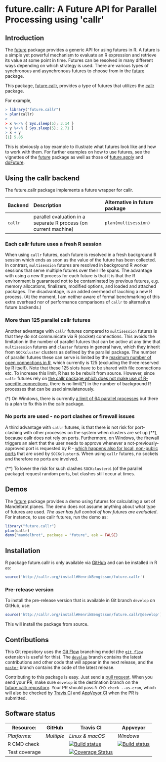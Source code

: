 # future.callr: A Future API for Parallel Processing using 'callr'

## Introduction

The [future] package provides a generic API for using futures in R.
A future is a simple yet powerful mechanism to evaluate an R expression
and retrieve its value at some point in time.  Futures can be resolved
in many different ways depending on which strategy is used.
There are various types of synchronous and asynchronous futures to
choose from in the [future] package.

This package, [future.callr], provides a type of futures that
utilizes the [callr] package.

For example,
```r
> library("future.callr")
> plan(callr)
>
> x %<-% { Sys.sleep(5); 3.14 }
> y %<-% { Sys.sleep(5); 2.71 }
> x + y
[1] 5.85
```
This is obviously a toy example to illustrate what futures look like
and how to work with them.  For further examples on how to use futures,
see the vignettes of the [future] package as well as those of [future.apply]
and [doFuture].


## Using the callr backend

The future.callr package implements a future wrapper for callr.


| Backend | Description                                                      | Alternative in future package
|:--------|:-----------------------------------------------------------------|:------------------------------
| `callr` | parallel evaluation in a separate R process (on current machine) | `plan(multisession)`


### Each callr future uses a fresh R session

When using `callr` futures, each future is resolved in a fresh background R session which ends as soon as the value of the future has been collected.   In contrast, `multisession` futures are resolved in background R worker sessions that serve multiple futures over their life spans.  The advantage with using a new R process for each future is that it is that the R environment is guaranteed not to be contaminated by previous futures, e.g. memory allocations, finalizers, modified options, and loaded and attached packages.  The disadvantage, is an added overhead of lauching a new R process.
(At the moment, I am neither aware of formal benchmarking of this extra overhead nor of performance comparisons of `callr` to alternative future backends.)


### More than 125 parallel callr futures

Another advantage with `callr` futures compared to `multisession` futures is that they do not communicate via R (socket) connections.  This avoids the limitation in the number of parallel futures that can be active at any time that `multisession` futures and `cluster` futures in general have, which they inherit from `SOCKcluster` clusters as defined by the parallel package.  The number of parallel futures these can serve is limited by the [maximum number of open connections in R](https://github.com/HenrikBengtsson/Wishlist-for-R/issues/28), which currently is 125 (excluding the three reserved by R itself).  Note that these 125 slots have to be shared with file connections etc.  To increase this limit, R has to be rebuilt from source.  However, since `callr` futures rely on [the callr package which does not make use of R-specific connections](https://github.com/r-lib/processx/issues/91), there is no limit(*) in the number of background R processes that can be used simulatenously.

(*) On Windows, there is currently [a limit of 64 parallel processes](https://github.com/r-lib/processx/issues/91#issuecomment-351214242) but there is a plan to fix this in the callr package.


### No ports are used - no port clashes or firewall issues

A third advantage with `callr` futures, is that there is not risk for port-clashing with other processes on the system when clusters are set up (**), because callr does not rely on ports.  Furthermore, on Windows, the firewall triggers an alert that the user needs to approve whenever a not-previously-approved port is requested by R - [which happens also for local, non-public ports](https://stackoverflow.com/questions/47353848/localhost-connection-without-firewall-popup/47542866) that are used by `SOCKcluster`:s.  When using `callr` futures, no sockets and therefore no ports are involved.

(**) To lower the risk for such clashes `SOCKcluster`:s (of the parallel package) request random ports, but clashes still occur at times.



## Demos

The [future] package provides a demo using futures for calculating a
set of Mandelbrot planes.  The demo does not assume anything about
what type of futures are used.
_The user has full control of how futures are evaluated_.
For instance, to use callr futures, run the demo as:
```r
library("future.callr")
plan(callr)
demo("mandelbrot", package = "future", ask = FALSE)
```


[callr]: https://cran.r-project.org/package=callr
[future]: https://cran.r-project.org/package=future
[future.callr]: https://github.com/HenrikBengtsson/callr
[future.apply]: https://cran.r-project.org/package=future.apply
[doFuture]: https://cran.r-project.org/package=doFuture


## Installation
R package future.callr is only available via [GitHub](https://github.com/HenrikBengtsson/future.callr) and can be installed in R as:
```r
source('http://callr.org/install#HenrikBengtsson/future.callr')
```

### Pre-release version

To install the pre-release version that is available in Git branch `develop` on GitHub, use:
```r
source('http://callr.org/install#HenrikBengtsson/future.callr@develop')
```
This will install the package from source.  



## Contributions

This Git repository uses the [Git Flow](http://nvie.com/posts/a-successful-git-branching-model/) branching model (the [`git flow`](https://github.com/petervanderdoes/gitflow-avh) extension is useful for this).  The [`develop`](https://github.com/HenrikBengtsson/future.callr/tree/develop) branch contains the latest contributions and other code that will appear in the next release, and the [`master`](https://github.com/HenrikBengtsson/future.callr) branch contains the code of the latest release.

Contributing to this package is easy.  Just send a [pull request](https://help.github.com/articles/using-pull-requests/).  When you send your PR, make sure `develop` is the destination branch on the [future.callr repository](https://github.com/HenrikBengtsson/future.callr).  Your PR should pass `R CMD check --as-cran`, which will also be checked by <a href="https://travis-ci.org/HenrikBengtsson/future.callr">Travis CI</a> and <a href="https://ci.appveyor.com/project/HenrikBengtsson/future-callr">AppVeyor CI</a> when the PR is submitted.


## Software status

| Resource:     | GitHub        | Travis CI       | Appveyor         |
| ------------- | ------------------- | --------------- | ---------------- |
| _Platforms:_  | _Multiple_          | _Linux & macOS_ | _Windows_        |
| R CMD check   |  | <a href="https://travis-ci.org/HenrikBengtsson/future.callr"><img src="https://travis-ci.org/HenrikBengtsson/future.callr.svg" alt="Build status"></a>   | <a href="https://ci.appveyor.com/project/HenrikBengtsson/future-callr"><img src="https://ci.appveyor.com/api/projects/status/github/HenrikBengtsson/future.callr?svg=true" alt="Build status"></a> |
| Test coverage |                     | <a href="https://codecov.io/gh/HenrikBengtsson/future.callr"><img src="https://codecov.io/gh/HenrikBengtsson/future.callr/branch/develop/graph/badge.svg" alt="Coverage Status"/></a>     |                  |

